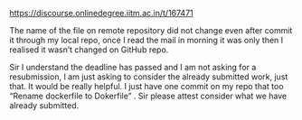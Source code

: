 https://discourse.onlinedegree.iitm.ac.in/t/167471

The name of the file on remote repository did not change even after commit it through my local repo, once I read the mail in morning it was only then I realised it wasn’t changed on GitHub repo.</p>
<p>Sir I understand the deadline has passed and I am not asking for a resubmission, I am just asking to consider the already submitted work, just that. It would be really helpful. I just have one commit on my repo that too “Rename dockerfile to Dokerfile” . Sir please attest consider what we have already submitted.
